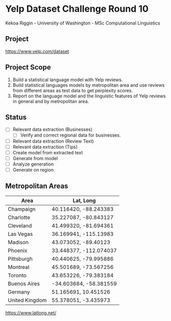 # Yelp Dataset Challenge Round 10

Kekoa Riggin - University of Washington - MSc Computational Linguistics

## Project

https://www.yelp.com/dataset

## Project Scope

1. Build a statistical language model with Yelp reviews.
2. Build statistical languages models by metropolitan area and use reviews from different areas as test data to get perplexity scores.
3. Report on the language model and the linguistic features of Yelp reviews in general and by metropolitan area.

## Status


- [ ] Relevant data extraction (Businesses)
  - [ ] Verify and correct regional data for businesses.
- [ ] Relevant data extraction (Review Text)
- [ ] Relevant data extraction (Tips)
- [ ] Create model from extracted text
- [ ] Generate from model
- [ ] Analyze generation
- [ ] Generate on region

## Metropolitan Areas

| Area | Lat, Long |
| ---- | --------- |
| Champaign | 40.116420, -88.243383 |
| Charlotte | 35.227087, -80.843127 |
| Cleveland | 41.499320, -81.694361 |
| Las Vegas | 36.169941, -115.13983 |
| Madison | 43.073052, -89.40123 |
| Phoenix | 33.448377, -112.074037 |
| Pittsburgh | 40.440625, -79.995886 |
| Montreal | 45.501689, -73.567256 |
| Toronto | 43.653226, -79.383184 |
| Buenos Aires | -34.603684, -58.381559 |
| Germany | 51.165691, 10.451526 |
| United Kingdom | 55.378051, -3.435973 |

https://www.latlong.net/

